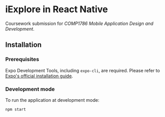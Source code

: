 # iExplore in React Native

Coursework submission for *COMP1786 Mobile Application Design and Development*.

## Installation

### Prerequisites

Expo Development Tools, including `expo-cli`, are required. 
Please refer to [Expo's official installation guide](https://docs.expo.dev/get-started/installation/).

### Development mode

To run the application at development mode:

```bash
npm start
```